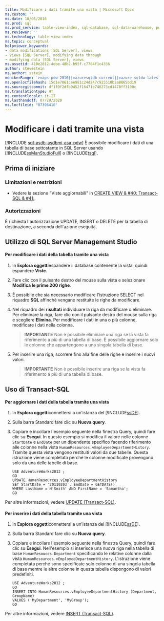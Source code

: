 ```yaml
---
title: Modificare i dati tramite una vista | Microsoft Docs
ms.custom: ''
ms.date: 10/05/2016
ms.prod: sql
ms.prod_service: table-view-index, sql-database, sql-data-warehouse, pdw
ms.reviewer: ''
ms.technology: table-view-index
ms.topic: conceptual
helpviewer_keywords:
- data modifications [SQL Server], views
- views [SQL Server], modifying data through
- modifying data [SQL Server], views
ms.assetid: 410e2812-4ebe-48b2-b95f-c7784f1c4336
author: stevestein
ms.author: sstein
monikerRange: '>=aps-pdw-2016||=azuresqldb-current||=azure-sqldw-latest||>=sql-server-2016||=sqlallproducts-allversions||>=sql-server-linux-2017||=azuresqldb-mi-current'
ms.openlocfilehash: 15d1e7061cee981c24d247c925510b2a8865bd19
ms.sourcegitcommit: df1f0f2dfb9452f16471e740273cd1478ff3100c
ms.translationtype: HT
ms.contentlocale: it-IT
ms.lasthandoff: 07/29/2020
ms.locfileid: "87396410"
---
```

# <a name="modify-data-through-a-view"></a>Modificare i dati tramite una vista
[!INCLUDE [sql-asdb-asdbmi-asa-pdw](../../includes/applies-to-version/sql-asdb-asdbmi-asa-pdw.md)]
  È possibile modificare i dati di una tabella di base sottostante in SQL Server usando [!INCLUDE[ssManStudioFull](../../includes/ssmanstudiofull-md.md)] o [!INCLUDE[tsql](../../includes/tsql-md.md)].  
  
  
##  <a name="before-you-begin"></a><a name="BeforeYouBegin"></a> Prima di iniziare  
  
###  <a name="limitations-and-restrictions"></a><a name="Restrictions"></a> Limitazioni e restrizioni  
  
-   Vedere la sezione "Viste aggiornabili" in [CREATE VIEW & #40; Transact-SQL & #41;](../../t-sql/statements/create-view-transact-sql.md).  
  
  
###  <a name="permissions"></a><a name="Permissions"></a> Autorizzazioni  
 È richiesta l'autorizzazione UPDATE, INSERT o DELETE per la tabella di destinazione, a seconda dell'azione eseguita.  
  
##  <a name="using-sql-server-management-studio"></a><a name="SSMSProcedure"></a> Utilizzo di SQL Server Management Studio  
  
#### <a name="to-modify-table-data-through-a-view"></a>Per modificare i dati della tabella tramite una vista  
  
1.  In **Esplora oggetti**espandere il database contenente la vista, quindi espandere **Viste**.  
  
2.  Fare clic con il pulsante destro del mouse sulla vista e selezionare **Modifica le prime 200 righe**.  
  
3.  È possibile che sia necessario modificare l'istruzione SELECT nel riquadro **SQL** affinché vengano restituite le righe da modificare.  
  
4.  Nel riquadro dei **risultati** individuare la riga da modificare o eliminare. Per eliminare la riga, fare clic con il pulsante destro del mouse sulla riga e scegliere **Elimina**. Per modificare i dati in una o più colonne, modificare i dati nella colonna.  
  
    > **IMPORTANTE** Non è possibile eliminare una riga se la vista fa riferimento a più di una tabella di base. È possibile aggiornare solo le colonne che appartengono a una singola tabella di base.  
  
5.  Per inserire una riga, scorrere fino alla fine delle righe e inserire i nuovi valori.  

    > **IMPORTANTE** Non è possibile inserire una riga se la vista fa riferimento a più di una tabella di base.  
  
##  <a name="using-transact-sql"></a><a name="TsqlProcedure"></a> Uso di Transact-SQL  
  
#### <a name="to-update-table-data-through-a-view"></a>Per aggiornare i dati della tabella tramite una vista  
  
1.  In **Esplora oggetti**connettersi a un'istanza del [!INCLUDE[ssDE](../../includes/ssde-md.md)].  
  
2.  Sulla barra Standard fare clic su **Nuova query**.  
  
3.  Copiare e incollare l'esempio seguente nella finestra Query, quindi fare clic su **Esegui**. In questo esempio si modifica il valore nelle colonne `StartDate` e `EndDate` per un dipendente specifico facendo riferimento alle colonne nella vista `HumanResources.vEmployeeDepartmentHistory`. Tramite questa vista vengono restituiti valori da due tabelle. Questa istruzione viene completata perché le colonne modificate provengono solo da una delle tabelle di base.  
  
    ```  
    USE AdventureWorks2012 ;   
    GO  
    UPDATE HumanResources.vEmployeeDepartmentHistory  
    SET StartDate = '20110203', EndDate = GETDATE()   
    WHERE LastName = N'Smith' AND FirstName = 'Samantha';   
    GO  
    ```  
  
 Per altre informazioni, vedere [UPDATE &#40;Transact-SQL&#41;](../../t-sql/queries/update-transact-sql.md).  
  
#### <a name="to-insert-table-data-through-a-view"></a>Per inserire i dati della tabella tramite una vista  
  
1.  In **Esplora oggetti**connettersi a un'istanza del [!INCLUDE[ssDE](../../includes/ssde-md.md)].  
  
2.  Sulla barra Standard fare clic su **Nuova query**.  
  
3.  Copiare e incollare l'esempio seguente nella finestra Query, quindi fare clic su **Esegui**. Nell'esempio si inserisce una nuova riga nella tabella di base `HumanResouces.Department` specificando le relative colonne dalla vista `HumanResources.vEmployeeDepartmentHistory`. L'istruzione viene completata perché sono specificate solo colonne di una singola tabella di base mentre le altre colonne in questa tabella dispongono di valori predefiniti.  
  
    ```  
    USE AdventureWorks2012 ;  
    GO  
    INSERT INTO HumanResources.vEmployeeDepartmentHistory (Department, GroupName)   
    VALUES ('MyDepartment', 'MyGroup');   
    GO  
    ```  
  
 Per altre informazioni, vedere [INSERT &#40;Transact-SQL&#41;](../../t-sql/statements/insert-transact-sql.md).  
  
  
